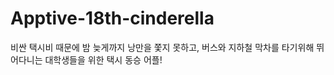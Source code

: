 # Apptive-18th-cinderella

 비싼 택시비 때문에 밤 늦게까지 낭만을 쫓지 못하고, 버스와 지하철 막차를 타기위해 뛰어다니는 대학생들을 위한 택시 동승 어플!
